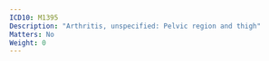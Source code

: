 ```yaml
---
ICD10: M1395
Description: "Arthritis, unspecified: Pelvic region and thigh"
Matters: No
Weight: 0
---
```

